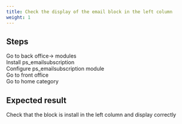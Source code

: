 ```yaml
---
title: Check the display of the email block in the left column
weight: 1
---
```

## Steps

Go to back office-> modules\
Install ps_emailsubscription\
Configure ps_emailsubscription module\
Go to front office\
Go to home category

## Expected result

Check that the block is install in the left column and display correctly

